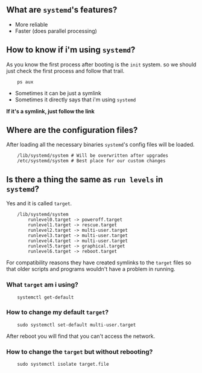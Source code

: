 ## What are `systemd`'s features?
- More reliable
- Faster (does parallel processing)

## How to know if i'm using `systemd`?
As you know the first process after booting is the `init` system.
so we should just check the first process and follow that trail.

```
	ps aux
```

- Sometimes it can be just a symlink
- Sometimes it directly says that i'm using `systemd`

**If it's a symlink, just follow the link**

## Where are the configuration files?
After loading all the necessary binaries `systemd`'s config files will
be loaded.

```
	/lib/systemd/system # Will be overwritten after upgrades
	/etc/systemd/system # Best place for our custom changes
```

## Is there a thing the same as `run levels` in `systemd`?
Yes and it is called `target`.

```
	/lib/systemd/system
		runlevel0.target -> poweroff.target
		runlevel1.target -> rescue.target
		runlevel2.target -> multi-user.target
		runlevel3.target -> multi-user.target
		runlevel4.target -> multi-user.target
		runlevel5.target -> graphical.target
		runlevel6.target -> reboot.target
```
For compatibility reasons they have created symlinks to the `target` files 
so that older scripts and programs wouldn't have a problem in running.

### What `target` am i using?

```
	systemctl get-default
```


### How to change my default `target`?

```
	sudo systemctl set-default multi-user.target
```
 After reboot you will find that you can't access the network.



### How to change the `target` but without rebooting?

```
	sudo systemctl isolate target.file
```

